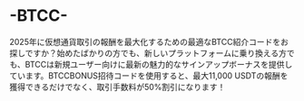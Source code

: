 # -BTCC-
2025年に仮想通貨取引の報酬を最大化するための最適なBTCC紹介コードをお探しですか？始めたばかりの方でも、新しいプラットフォームに乗り換える方でも、BTCCは新規ユーザー向けに最新の魅力的なサインアップボーナスを提供しています。BTCCBONUS招待コードを使用すると、最大11,000 USDTの報酬を獲得できるだけでなく、取引手数料が50%割引になります！
